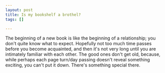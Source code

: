 ```yaml
--- 
layout: post
title: Is my bookshelf a brothel?
tags: []

---
```

The beginning of a new book is like the beginning of a relationship; you don't quite know what to expect. Hopefully not too much time passes before you become acquainted, and then it's not very long until you are intimately familiar with each other. The good ones don't get old, because, while perhaps each page turn/day passing doesn't reveal something exciting, you can't put it down. There's something special there.
